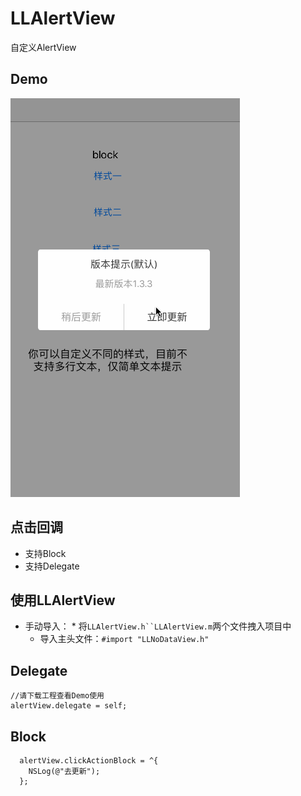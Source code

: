 # LLAlertView
自定义AlertView

## <a id="Demo"></a>Demo
![(可视化重新加载按钮)](https://github.com/LvJianfeng/LLAlertView/blob/master/screen.gif)

## <a id="点击回调"></a>点击回调
* 支持Block
* 支持Delegate

## <a id="如何使用LLNoDataView"></a>使用LLAlertView
<!--* cocoapods导入：`pod 'LLAlertView'`-->
* 手动导入：
      * 将`LLAlertView.h``LLAlertView.m`两个文件拽入项目中
    * 导入主头文件：`#import "LLNoDataView.h"`

## <a id="点击回调"></a>Delegate
```objc
//请下载工程查看Demo使用
alertView.delegate = self;
```

## <a id="点击回调"></a>Block
```objc
  alertView.clickActionBlock = ^{
    NSLog(@"去更新");
  };
```
